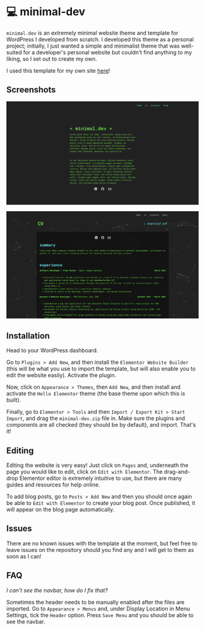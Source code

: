 # 💻 minimal-dev

`minimal.dev` is an extremely minimal website theme and template for WordPress I developed from scratch. I developed this theme as a personal project; initially, I just wanted a simple and minimalist theme that was well-suited for a developer's personal website but couldn't find anything to my liking, so I set out to create my own.

I used this template for my own site [here](https://hanafi.dev)!

## Screenshots

![](screenshots/home.png)

![](screenshots/cv.png)

## Installation

Head to your WordPress dashboard.

Go to `Plugins > Add New`, and then install the `Elementor Website Builder` (this will be what you use to import the template, but will also enable you to edit the website easily). Activate the plugin.

Now, click on `Appearance > Themes`, then `Add New`, and then install and activate the `Hello Elementor` theme (the base theme upon which this is built).

Finally, go to `Elementor > Tools` and then `Import / Export Kit > Start Import`, and drag the `minimal-dev.zip` file in. Make sure the plugins and components are all checked (they should be by default), and import. That's it!

## Editing

Editing the website is very easy! Just click on `Pages` and, underneath the page you would like to edit, click on `Edit with Elementor`. The drag-and-drop Elementor editor is extremely intuitive to use, but there are many guides and resources for help online.

To add blog posts, go to `Posts > Add New` and then you should once again be able to `Edit with Elementor` to create your blog post. Once published, it will appear on the blog page automatically.

## Issues

There are no known issues with the template at the moment, but feel free to leave issues on the repository should you find any and I will get to them as soon as I can!

## FAQ

*I can't see the navbar, how do I fix that?*

Sometimes the header needs to be manually enabled after the files are imported. Go to `Appearance > Menus` and, under Display Location in Menu Settings, tick the `Header` option. Press `Save Menu` and you should be able to see the navbar.